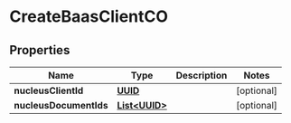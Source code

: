 
# CreateBaasClientCO

## Properties
Name | Type | Description | Notes
------------ | ------------- | ------------- | -------------
**nucleusClientId** | [**UUID**](UUID.md) |  |  [optional]
**nucleusDocumentIds** | [**List&lt;UUID&gt;**](UUID.md) |  |  [optional]



